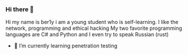 ### Hi there 👋
Hi my name is ber1y i am a young student who is self-learning. I like the network, programming and ethical hacking
My two favorite programming languages are C# and Python and I even try to speak Russian (rust)

- 🌱 I’m currently learning penetration testing

<!--
**Berthold-au/Berthold-au** is a ✨ _special_ ✨ repository because its `README.md` (this file) appears on your GitHub profile.

Here are some ideas to get you started:

- 🔭 I’m currently working on ...
- 🌱 I’m currently learning penetration testing ...
- 👯 I’m looking to collaborate on ...
- 🤔 I’m looking for help with ...
- 💬 Ask me about ...
- 📫 How to reach me: ...
- 😄 Pronouns: ...
- ⚡ Fun fact: ...
-->
